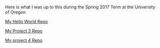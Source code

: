 Here is what I was up to this during the Spring 2017 Term at the University of Oregon


[My Hello World Repo](https://github.com/jhanks95/hello-world)

[My Project 3 Repo](https://github.com/UO-CIT/p3-17s-jhanks95)


[My project 4 Repo](https://github.com/UO-CIT/p4-17s-jhanks95)


